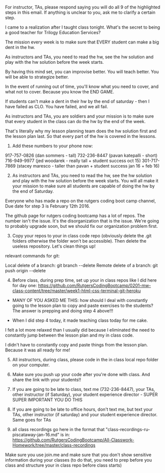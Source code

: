 For instructor, TAs, please respond saying you will do all 9 of the highlighted steps in this email. If anything is unclear to you, ask me to clarify a certain step.

I came to a realization after I taught class tonight. What's the secret to being a good teacher for Trilogy Education Services?

The mission every week is to make sure that EVERY student can make a big dent in the hw. 

As instructors and TAs, you need to read the hw, see the hw solution and play with the hw solution before the week starts. 

By having this mind set, you can improvise better. You will teach better. You will be able to strategize better.

In the event of running out of time, you'll know what you need to cover, and what not to cover. Because you know the END GAME.

If students can't make a dent in their hw by the end of saturday - then I have failed as CLO. You have failed, and we all fail. 

As instructors and TAs, you are soldiers and your mission is to make sure that every student in the class can do the hw by the end of the week.

That's literally why my lesson planning team does the hw solution first and the lesson plan last. So that every part of the hw is covered in the lessons.

1. Add these numbers to your phone now: 

917-757-0826 (dan sommers - tall)
732-236-8447 (pavan katepalli - short)
716-949-9977 (jed woodarek - really tall + student success oct 15)
301-717-7869 (stacey maresco - taller than pavan + student success jan 16 + feb 16)


2. As instructors and TAs, you need to read the hw, see the hw solution and play with the hw solution before the week starts. You will all make it your mission to make sure all students are capable of doing the hw by the end of Saturday.  

Everyone who has made a repo on the rutgers coding boot camp channel, Due date for step 3 is February 12th 2016. 

The github page for rutgers coding bootcamp has a lot of repos. The number isn't the issue. It's the disorganization that is the issue. We're going to probably upgrade soon, but we should fix our organization problem first. 

3. Copy your repos to your in class code repo (obviously delete the .git folders otherwise the folder won't be accessible). Then delete the useless repository. Let's clean things up!

relevant commands for git:

Local delete of a branch: git branch --delete <branch name>
Remote delete of a branch: git push origin --delete <branch name>

4. Before class, during prep time, set up your in class repos like I did here for day one: https://github.com/RutgersCodingBootcamp/0201-mw-class-content/tree/master/week1-html-css-terminal-git-heroku

- MANY OF YOU ASKED ME THIS: how should I deal with constantly going to the lesson plan to copy and paste exercises to the students? The answer is prepping and doing step 4 above!!!

- When I did step 4 today, it made teaching class today for me cake. 

I felt a lot more relaxed than I usually did because I eliminated the need to constantly jump between the lesson plan and my in class code. 

I didn't have to constantly copy and paste things from the lesson plan. Because it was all ready for me! 

5. All instructors, during class, please code in the in class local repo folder on your computer. 

6. Make sure you push up your code after you're done with class. And share the link with your students!! 

7. If you are going to be late to class, text me (732-236-8447), your TAs, other instructor (if Saturday), your student experience director - SUPER SUPER IMPORTANT YOU DO THIS

8. If you are going to be late to office hours, don't text me, but text your TAs, other instructor (if saturday) and your student experience director. Same goes for TAs

9. all class recordings go here in the format that "class-recordings-ru-piscataway-jan-16.md" is in: https://github.com/RutgersCodingBootcamp/All-Classwork-Homework/tree/master/class-recordings 

Make sure you use join.me and make sure that you don't show sensitive information during your classes (to do that, you need to prep before you class and structure your in class repo before class starts)